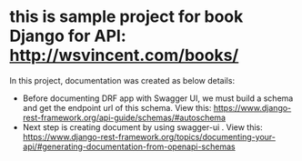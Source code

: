 # this is sample project for book Django for API: http://wsvincent.com/books/

In this project, documentation was created as below details:
- Before documenting DRF app with Swagger UI, we must build a schema and get the endpoint url of this schema. View this: https://www.django-rest-framework.org/api-guide/schemas/#autoschema
- Next step is creating document by using swagger-ui . View this: https://www.django-rest-framework.org/topics/documenting-your-api/#generating-documentation-from-openapi-schemas
